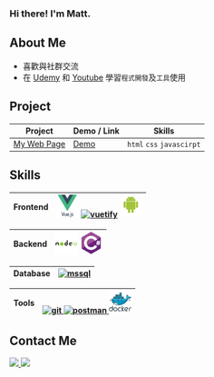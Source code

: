 ### Hi there! I'm Matt.

## About Me
- 喜歡與社群交流
- 在 [Udemy](https://www.udemy.com/) 和 [Youtube](https://www.youtube.com/) 學習`程式開發`及`工具`使用

## Project

| Project | Demo / Link | Skills |
|---------|------|-------|
| [My Web Page](https://github.com/Sakuard/matt.web.tw) | [Demo](https://sakuard.github.io/matt.web.tw/) | `html` `css` `javascirpt` |

## Skills

| Frontend | <a href="https://vuejs.org/" target="_blank" rel="noreferrer"> <img src="https://raw.githubusercontent.com/devicons/devicon/master/icons/vuejs/vuejs-original-wordmark.svg" alt="vuejs" width="40" height="40"/></a> <a href="https://vuetifyjs.com/en/" target="_blank" rel="noreferrer"> <img src="https://bestofjs.org/logos/vuetify.svg" alt="vuetify" width="40" height="40"/></a> <a href="https://developer.android.com" target="_blank" rel="noreferrer"> <img src="https://raw.githubusercontent.com/devicons/devicon/master/icons/android/android-original-wordmark.svg" alt="android" width="40" height="40"/></a> |
|----------|---------|

| Backend  | <a href="https://nodejs.org" target="_blank" rel="noreferrer"> <img src="https://raw.githubusercontent.com/devicons/devicon/master/icons/nodejs/nodejs-original-wordmark.svg" alt="nodejs" width="40" height="40"/></a> <a href="https://www.w3schools.com/cs/" target="_blank" rel="noreferrer"> <img src="https://raw.githubusercontent.com/devicons/devicon/master/icons/csharp/csharp-original.svg" alt="csharp" width="40" height="40"/></a>
|----------|---------|
    
| Database | <a href="https://www.microsoft.com/en-us/sql-server" target="_blank" rel="noreferrer"> <img src="https://www.svgrepo.com/show/303229/microsoft-sql-server-logo.svg" alt="mssql" width="40" height="40"/></a> |
|----------|---------|
  
| Tools    | <a href="https://git-scm.com/" target="_blank" rel="noreferrer"> <img src="https://www.vectorlogo.zone/logos/git-scm/git-scm-icon.svg" alt="git" width="40" height="40"/></a><a href="https://postman.com" target="_blank" rel="noreferrer"> <img src="https://www.vectorlogo.zone/logos/getpostman/getpostman-icon.svg" alt="postman" width="40" height="40"/></a><a href="https://www.docker.com/" target="_blank" rel="noreferrer"> <img src="https://raw.githubusercontent.com/devicons/devicon/master/icons/docker/docker-original-wordmark.svg" alt="docker" width="40" height="40"/></a> |
|----------|---------|

## Contact Me
<a href="https://linkedin.com/in/柏儒-黃-19b8a4213/" target="_blank">
  <img src="https://img.shields.io/badge/LinkedIn-0A66C2?style=for-the-badge&logo=LinkedIn&logoColor=white">
 </a>
 <a href="mailto:matt.web.tw@gmail.com">
    <img src="https://img.shields.io/badge/matt.web.tw@gmail.com-fafafa?style=for-the-badge&logo=Gmail&logoColor=#EA4335"/>
 </a>

